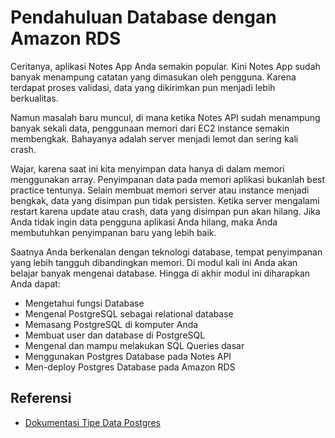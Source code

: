 # Pendahuluan Database dengan Amazon RDS

Ceritanya, aplikasi Notes App Anda semakin popular. Kini Notes App sudah banyak menampung catatan yang dimasukan oleh pengguna. Karena terdapat proses validasi, data yang dikirimkan pun menjadi lebih berkualitas.

Namun masalah baru muncul, di mana ketika Notes API sudah menampung banyak sekali data, penggunaan memori dari EC2 instance semakin membengkak. Bahayanya adalah server menjadi lemot dan sering kali crash.

Wajar, karena saat ini kita menyimpan data hanya di dalam memori menggunakan array. Penyimpanan data pada memori aplikasi bukanlah best practice tentunya. Selain membuat memori server atau instance menjadi bengkak, data yang disimpan pun tidak persisten. Ketika server mengalami restart karena update atau crash, data yang disimpan pun akan hilang. Jika Anda tidak ingin data pengguna aplikasi Anda hilang, maka Anda membutuhkan penyimpanan baru yang lebih baik.

Saatnya Anda berkenalan dengan teknologi database, tempat penyimpanan yang lebih tangguh dibandingkan memori. Di modul kali ini Anda akan belajar banyak mengenai database. Hingga di akhir modul ini diharapkan Anda dapat:

- Mengetahui fungsi Database
- Mengenal PostgreSQL sebagai relational database
- Memasang PostgreSQL di komputer Anda
- Membuat user dan database di PostgreSQL
- Mengenal dan mampu melakukan SQL Queries dasar
- Menggunakan Postgres Database pada Notes API
- Men-deploy Postgres Database pada Amazon RDS

## Referensi

- [Dokumentasi Tipe Data Postgres](https://www.postgresql.org/docs/current/datatype.html)

